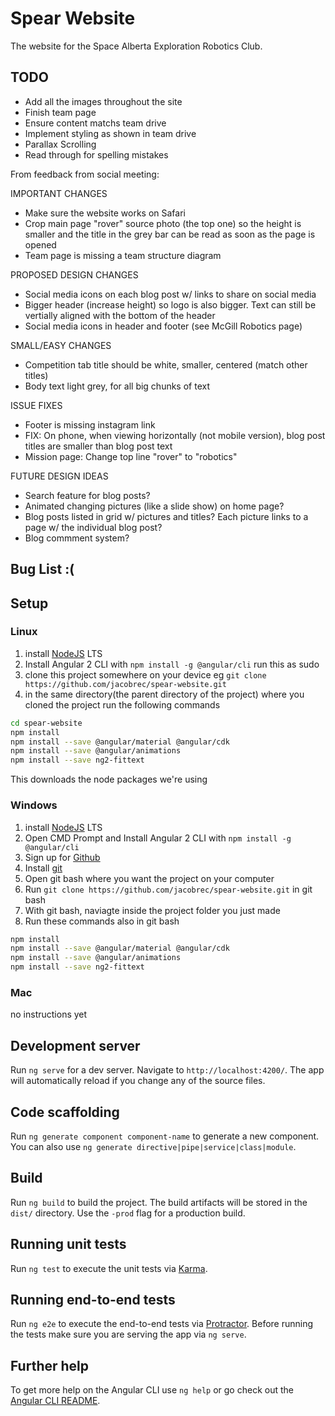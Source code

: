 # Spear Website

The website for the Space Alberta Exploration Robotics Club.

## TODO
- Add all the images throughout the site
- Finish team page
- Ensure content matchs team drive
- Implement styling as shown in team drive
- Parallax Scrolling
- Read through for spelling mistakes

From feedback from social meeting:

IMPORTANT CHANGES
- Make sure the website works on Safari
- Crop main page "rover" source photo (the top one) so the height is smaller and the title in the grey bar can be read as soon as the page is opened
- Team page is missing a team structure diagram

PROPOSED DESIGN CHANGES
- Social media icons on each blog post w/ links to share on social media
- Bigger header (increase height) so logo is also bigger. Text can still be vertially aligned with the bottom of the header
- Social media icons in header and footer (see McGill Robotics page)

SMALL/EASY CHANGES
- Competition tab title should be white, smaller, centered (match other titles)
- Body text light grey, for all big chunks of text

ISSUE FIXES
- Footer is missing instagram link
- FIX: On phone, when viewing horizontally (not mobile version), blog post titles are smaller than blog post text
- Mission page: Change top line "rover" to "robotics"

FUTURE DESIGN IDEAS
- Search feature for blog posts?
- Animated changing pictures (like a slide show) on home page?
- Blog posts listed in grid w/ pictures and titles? Each picture links to a page w/ the individual blog post?
- Blog commment system?

## Bug List :(


## Setup
### Linux
1. install [NodeJS](https://nodejs.org/en/) LTS
2. Install Angular 2 CLI with `npm install -g @angular/cli` run this as sudo
2. clone this project somewhere on your device eg `git clone https://github.com/jacobrec/spear-website.git`
3. in the same directory(the parent directory of the project) where you cloned the project run the following commands
```bash
cd spear-website
npm install
npm install --save @angular/material @angular/cdk
npm install --save @angular/animations
npm install --save ng2-fittext
```
This downloads the node packages we're using
### Windows
1. install [NodeJS](https://nodejs.org/en/) LTS
2. Open CMD Prompt and Install Angular 2 CLI with `npm install -g @angular/cli`
3. Sign up for [Github](https://github.com)
3. Install [git](https://git-scm.com/download/win)
4. Open git bash where you want the project on your computer
5. Run `git clone https://github.com/jacobrec/spear-website.git` in git bash
5. With git bash, naviagte inside the project folder you just made
5. Run these commands also in git bash
```bash
npm install
npm install --save @angular/material @angular/cdk
npm install --save @angular/animations
npm install --save ng2-fittext

```
### Mac
no instructions yet

## Development server

Run `ng serve` for a dev server. Navigate to `http://localhost:4200/`. The app will automatically reload if you change any of the source files.

## Code scaffolding

Run `ng generate component component-name` to generate a new component. You can also use `ng generate directive|pipe|service|class|module`.

## Build

Run `ng build` to build the project. The build artifacts will be stored in the `dist/` directory. Use the `-prod` flag for a production build.

## Running unit tests

Run `ng test` to execute the unit tests via [Karma](https://karma-runner.github.io).

## Running end-to-end tests

Run `ng e2e` to execute the end-to-end tests via [Protractor](http://www.protractortest.org/).
Before running the tests make sure you are serving the app via `ng serve`.

## Further help

To get more help on the Angular CLI use `ng help` or go check out the [Angular CLI README](https://github.com/angular/angular-cli/blob/master/README.md).
